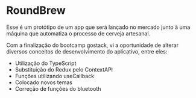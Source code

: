 # RoundBrew

Esse é um protótipo de um app que será lançado no mercado junto à uma máquina que automatiza o processo de cerveja artesanal.

Com a finalização do bootcamp gostack, vi a oportunidade de alterar diversos conceitos de desenvolvimento do aplicativo, entre eles:

  - Utilização do TypeScript
  - Substituição do Redux pelo ContextAPI
  - Funções utilizando useCallback
  - Colocado novos temas
  - Correção de funções do bluetooth
